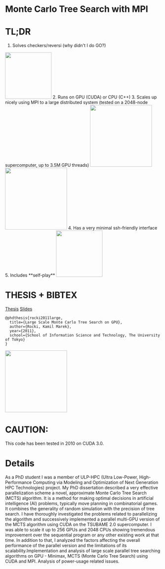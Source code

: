 # Monte Carlo Tree Search with MPI

# TL;DR
1. Solves checkers/reversi (why didn't I do GO?)
<img src="http://olab.is.s.u-tokyo.ac.jp/~kamil.rocki/tree.png" width="150" />
2. Runs on GPU (CUDA) or CPU (C++)
3. Scales up nicely using MPI to a large distributed system (tested on a 2048-node supercomputer, up to 3.5M GPU threads)
<img src="http://olab.is.s.u-tokyo.ac.jp/~kamil.rocki/mpi.png" width="200" />
<img src="http://olab.is.s.u-tokyo.ac.jp/~kamil.rocki/phd_4.png" width="200" />
4. Has a very minimal ssh-friendly interface
5. Includes **self-play**
<img src="http://olab.is.s.u-tokyo.ac.jp/~kamil.rocki/research/mcts_0.gif" width="150" />

# THESIS + BIBTEX
[Thesis](http://olab.is.s.u-tokyo.ac.jp/~kamil.rocki/phd_thesis.pdf) [Slides](http://olab.is.s.u-tokyo.ac.jp/~kamil.rocki/gpu_mcts_slides.pdf)

```
@phdthesis{rocki2011large,
  title={Large Scale Monte Carlo Tree Search on GPU},
  author={Rocki, Kamil Marek},
  year={2011},
  school={School of Information Science and Technology, The University of Tokyo}
}
```
<img src="http://olab.is.s.u-tokyo.ac.jp/~kamil.rocki/phd_1.png" width="200" />

# CAUTION:
This code has been tested in 2010 on CUDA 3.0.

# Details
As a PhD student I was a member of ULP-HPC (Ultra Low-Power, High-Performance Computing via Modeling and Optimization of Next Generation HPC Technologies) project. My PhD dissertation described a very effective parallelization scheme a novel, approximate Monte Carlo Tree Search (MCTS) algorithm. It is a method for making optimal decisions in artificial intelligence (AI) problems, typically move planning in combinatorial games. It combines the generality of random simulation with the precision of tree search. I have thoroughly investigated the problems related to parallelizing the algorithm and successively implemented a parallel multi-GPU version of the MCTS algorithm using CUDA on the TSUBAME 2.0 supercomputer. I was able to scale it up to 256 GPUs and 2048 CPUs showing tremendous improvement over the sequential program or any other existing work at that time. In addition to that, I analyzed the factors affecting the overall performance of the parallel version and the limitations of its scalability.Implementation and analysis of large scale parallel tree searching algorithms on GPU - Minimax, MCTS (Monte Carlo Tree Search) using CUDA and MPI. Analysis of power-usage related issues.

